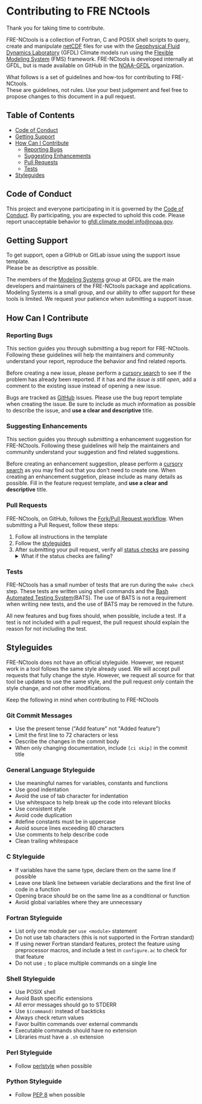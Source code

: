 # Contributing to FRE NCtools

Thank you for taking time to contribute.

FRE-NCtools is a collection of Fortran, C and POSIX shell scripts to query,
create and manipulate [netCDF](https://www.unidata.ucar.edu/software/netcdf/)
files for use with the [Geophysical Fluid Dynamics Laboratory](https://www.gfdl.noaa.gov)
(GFDL) Climate models run using the [Flexible Modeling System](https://www.gfdl.noaa.gov/fms)
(FMS) framework.  FRE-NCtools is developed internally at GFDL, but is made
available on GitHub in the [NOAA-GFDL](https://github.com/NOAA-GFDL)
organization.

What follows is a set of guidelines and how-tos for contributing to FRE-NCtools.  
These are guidelines, not rules.  Use your best judgement and feel free to
propose changes to this document in a pull request.

## Table of Contents

* [Code of Conduct](#code-of-conduct)
* [Getting Support](#getting-support)
* [How Can I Contribute](#how-can-i-contribute)
  * [Reporting Bugs](#reporting-bugs)
  * [Suggesting Enhancements](#suggesting-enhancements)
  * [Pull Requests](#pull-requests)
  * [Tests](#tests)
* [Styleguides](#styleguides)

## Code of Conduct

This project and everyone participating in it is governed by the
[Code of Conduct](CODE_OF_CONDUCT.md). By participating, you are expected to
uphold this code. Please report unacceptable behavior to
[gfdl.climate.model.info@noaa.gov](mailto:gfdl.climate.model.info@noaa.gov).

## Getting Support

To get support, open a GitHub or GitLab issue using the support issue template.  
Please be as descriptive as possible.

The members of the [Modeling Systems](https://www.gfdl.noaa.gov/modeling-systems)
group at GFDL are the main developers and maintainers of the FRE-NCtools
package and applications.  Modeling Systems is a small group, and our ability to
offer support for these tools is limited.  We request your patience when
submitting a support issue.

## How Can I Contribute

### Reporting Bugs

This section guides you through submitting a bug report for FRE-NCtools.
Following these guidelines will help the maintainers and community understand
your report, reproduce the behavior and find related reports.

Before creating a new issue, please perform a [cursory search](https://github.com/search?q=+is%3Aissue+repo%3ANOAA-GFDL%2FFRE-NCtools&type=issue) to see if the
problem has already been reported.  If it has and *the issue is still open*, add
a comment to the existing issue instead of opening a new issue.

Bugs are tracked as [GitHub](https://help.github.com/en/articles/about-issues)
issues. Please use the bug report template when creating the issue.  Be sure to include
as much information as possible to describe the issue, and **use a clear and
descriptive** title.

### Suggesting Enhancements

This section guides you through submitting a enhancement suggestion for FRE-NCtools.
Following these guidelines will help the maintainers and community understand
your suggestion and find related suggestions.

Before creating an enhancement suggestion, please perform a
[cursory search](https://github.com/search?q=+is%3Aissue+repo%3ANOAA-GFDL%2FFRE-NCtools&type=issue)
as you may find out that you don't need to create one.  When creating an enhancement
suggetion, please include as many details as possible.  Fill in the feature
request template, and **use a clear and descriptive** title.

### Pull Requests

FRE-NCtools, on GitHub, follows the [Fork/Pull Request workflow](https://guides.github.com/activities/forking/).  When submitting a Pull Request, follow these steps:

1. Follow all instructions in the template
1. Follow the [styleguides](#styleguides)
1. After submitting your pull request, verify all [status checks](https://help.github.com/articles/about-status-checks/) are passing <details><summary>What if the status checks are
failing?</summary>If a status check is failing, and you believe it is unrelated
to your change, please leave a comment on the pull request why you believe the
failure is unrelated.  A maintainer will re-run the status check.</details>

### Tests

FRE-NCtools has a small number of tests that are run during the `make check`
step.  These tests are written using shell commands and the
[Bash Automated Testing System](https://github.com/sstephenson/bats)(BATS).  The
use of BATS is not a requirement when writing new tests, and the use of BATS
may be removed in the future.

All new features and bug fixes should, when possible, include a test.  If a
test is not included with a pull request, the pull request should explain the
reason for not including the test.

## Styleguides

FRE-NCtools does not have an official styleguide.  However, we request work in
a tool follows the same style already used.  We will accept pull requests that
fully change the style.  However, we request all source for that tool be updates
to use the same style, and the pull request *only* contain the style change, and
not other modifications.

Keep the following in mind when contributing to FRE-NCtools

### Git Commit Messages

* Use the present tense ("Add feature" not "Added feature")
* Limit the first line to 72 characters or less
* Describe the changes in the commit body
* When only changing documentation, include `[ci skip]` in the commit title

### General Language Styleguide

* Use meaningful names for variables, constants and functions
* Use good indentation
* Avoid the use of tab character for indentation
* Use whitespace to help break up the code into relevant blocks
* Use consistent style
* Avoid code duplication
* #define constants must be in uppercase
* Avoid source lines exceeding 80 characters
* Use comments to help describe code
* Clean trailing whitespace

### C Styleguide

* If variables have the same type, declare them on the same line if possible
* Leave one blank line between variable declarations and the first line of code in a function
* Opening brace should be on the same line as a conditional or function
* Avoid global variables where they are unnecessary

### Fortran Styleguide

* List only one module per `use <module>` statement
* Do not use tab characters (this is not supported in the Fortran standard)
* If using newer Fortran standard features, protect the feature using preprocessor macros, and include a test in `configure.ac` to check for that feature
* Do not use `;` to place multiple commands on a single line

### Shell Styleguide

* Use POSIX shell
* Avoid Bash specific extensions
* All error messages should go to STDERR
* Use `$(command)` instead of backticks
* Always check return values
* Favor builtin commands over external commands
* Executable commands should have no extension
* Libraries must have a `.sh` extension

### Perl Styleguide

* Follow [perlstyle](https://perldoc.perl.org/perlstyle.html) when possible

### Python Styleguide

* Follow [PEP 8](https://www.python.org/dev/peps/pep-0008/) when possible

